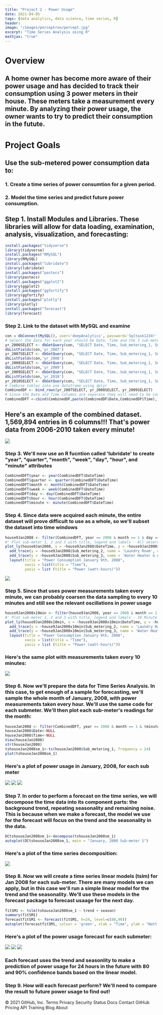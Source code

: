 ```yaml
---
title: "Project 2 - Power Usage"
date: 2021-04-05
tags: [data analytics, data science, time series, R]
header:
image: "/images/perceptron/percept.jpg"
excerpt: "Time Series Analysis using R"
mathjax: "true"
---
```


# Overview
## A home owner has become more aware of their power usage and has decided to track their consumption using 3 power meters in their house.  These meters take a measurement every minute.  By analyzing their power usage, the owner wants to try to predict their consumption in the futute.
# Project Goals
## Use the sub-metered power consumption data to:
### 1. Create a time series of power consumtion for a given period.
### 2. Model the time series and predict future power consumption. 
## Step 1. Install Modules and Libraries.  These libraries will allow for data loading, examination, analysis, visualization, and forecasting:
```r
install.packages("tidyverse")
library(tidyverse)
install.packages("RMySQL")
library(RMySQL)
install.packages("lubridate")
library(lubridate)
install.packages("pastecs")
library(pastecs)
install.packages("ggplot2")
library(ggplot2)
install.packages("ggfortify")
library(ggfortify)
install.packages("plotly")
library(plotly)
install.packages("forecast")
library(forecast)
```
### Step 2. Link to the dataset with MySQL and examine 
```r
con = dbConnect(MySQL(), user='deepAnalytics', password='Sqltask1234!', dbname='dataanalytics2018', host='data-analytics-2018.cbrosir2cswx.us-east-1.rds.amazonaws.com')
# Select the data for each year should be Date, Time and the 3 sub-meter attributes.
yr_2006SELECT <- dbGetQuery(con, "SELECT Date, Time, Sub_metering_1, Sub_metering_2, Sub_metering_3 FROM yr_2006")
dbListFields(con,'yr_2007')
yr_2007SELECT <- dbGetQuery(con, "SELECT Date, Time, Sub_metering_1, Sub_metering_2, Sub_metering_3 FROM yr_2007")
dbListFields(con,'yr_2008')
yr_2008SELECT <- dbGetQuery(con, "SELECT Date, Time, Sub_metering_1, Sub_metering_2, Sub_metering_3 FROM yr_2008")
dbListFields(con,'yr_2009')
yr_2009SELECT <- dbGetQuery(con, "SELECT Date, Time, Sub_metering_1, Sub_metering_2, Sub_metering_3 FROM yr_2009")
dbListFields(con,'yr_2010')
yr_2010SELECT <- dbGetQuery(con, "SELECT Date, Time, Sub_metering_1, Sub_metering_2, Sub_metering_3 FROM yr_2010")
# Combine tables into one dataframe using dplyr
CombinedDF <- bind_rows(yr_2007SELECT, yr_2008SELECT, yr_2009SELECT)
# Since the Date and Time columns are separate they will need to be combined within the dataset in order to convert them to the correct format for time series analysis. 
CombinedDFT <-cbind(CombinedDF,paste(CombinedDF$Date,CombinedDF$Time), stringsAsFactors=FALSE)
```
## Here's an example of the combined dataset.  1,569,894 entries in 6 columns!!!  That's power data from 2006-2010 taken every minute!

<img src="/images/Combined%20DFT.jpg">

### Step 3. We'll now use an R fucntion called 'lubridate' to create "year", "quarter", "month", "week", "day", "hour", and "minute" attributes

```r
CombinedDFT$year <- year(CombinedDFT$DateTime)
CombinedDFT$quarter <- quarter(CombinedDFT$DateTime)
CombinedDFT$month <- month(CombinedDFT$DateTime)
CombinedDFT$week <- week(CombinedDFT$DateTime)
CombinedDFT$day <- day(CombinedDFT$DateTime)
CombinedDFT$hour <- hour(CombinedDFT$DateTime)
CombinedDFT$minute <- minute(CombinedDFT$DateTime)
```
### Step 4. Since data were acquired each minute, the entire dataset will prove difficult to use as a whole, so we'll subset the dataset into time windows
```r
house9Jan2008 <- filter(CombinedDFT, year == 2008 & month == 1 & day == 9)
#' Plot sub-meter 1, 2 and 3 with title, legend and labels - All observations 
plot_ly(house9Jan2008, x = ~house9Jan2008$DateTime, y = ~house9Jan2008$Sub_metering_1, name = 'Kitchen', type = 'scatter', mode = 'lines') %>%
  add_trace(y = ~house9Jan2008$Sub_metering_2, name = 'Laundry Room', mode = 'lines') %>%
  add_trace(y = ~house9Jan2008$Sub_metering_3, name = 'Water Heater & AC', mode = 'lines') %>%
  layout(title = "Power Consumption January 9th, 2008",
         xaxis = list(title = "Time"),
         yaxis = list (title = "Power (watt-hours)"))
```

![](/images/Jan%209%20power%20consumption%20all.jpeg)

### Step 5. Since that uses power measurements taken every minute, we can probably coarsen the data sampling to every 10 minutes and still see the relevant oscillations in power usage
```r
house9Jan2008x10min <- filter(house9Jan2008, year == 2008 & month == 1 & day == 9 & (minute == 0 | minute == 10 | minute == 20 | minute == 30 | minute == 40 | minute == 50))
#' Plot sub-meter 1, 2 and 3 with title, legend and labels - 10 Minute frequency
plot_ly(house9Jan2008x10min, x = ~house9Jan2008x10min$DateTime, y = ~house9Jan2008x10min$Sub_metering_1, name = 'Kitchen', type = 'scatter', mode = 'lines') %>%
  add_trace(y = ~house9Jan2008x10min$Sub_metering_2, name = 'Laundry Room', mode = 'lines') %>%
  add_trace(y = ~house9Jan2008x10min$Sub_metering_3, name = 'Water Heater & AC', mode = 'lines') %>%
  layout(title = "Power Consumption January 9th, 2008",
         xaxis = list(title = "Time"),
         yaxis = list (title = "Power (watt-hours)"))
```
### Here's the same plot with measurements taken every 10 minutes:


![](/images/Jan%209th%20power%20consumption%2010%20min.jpeg)

### Step 6. Now we'll prepare the data for Time Series Analysis.  In this case, to get enough of a sample for forecasting, we'll sample the whole month of January, 2008, with power measurements taken every hour.  We'll use the same code for each submeter.  We'll then plot each sub-meter's readings for the month:
```r
houseJan2008 <- filter(CombinedDFT, year == 2008 & month == 1 & (minute == 0))
houseJan2008$Date<-NULL
houseJan2008$Time<-NULL
View(houseJan2008)
str(houseJan2008)
tshouseJan2008sm_1<-ts(houseJan2008$Sub_metering_1, frequency = 24)
plot(tshouseJan2008sm_1)
```
### Here's a plot of power usage in January, 2008, for each sub meter
![](/images/Jan%202008%20sm1%20kitchen.jpeg)
![](/images/Jan2008%20sm2%20laundry.jpeg)
![](/images/Jan2008%20sm3%20WHAC.jpeg)
### Step 7. In order to perform a forecast on the time series, we will decompose the time data into its component parts: the background trend, repeating seasonality and remaining noise.  This is because when we make a forecast, the model we use for the forecast will focus on the trend and the seasonality in the data.
```r
DCtshouseJan2008sm_1<-decompose(tshouseJan2008sm_1)
autoplot(DCtshouseJan2008sm_1, main = "January, 2008 Sub-meter 1")
```
### Here's a plot of the time series decomposition: 

![](/images/Jan%202008%20sm1%20kitchen%20decomp.jpeg)

### Step 8. Now we will create a time series linear models (tslm) for Jan 2008 for each sub-meter.  There are many models we can apply, but in this case we'll run a simple linear model for the trend and the seasonality.  We'll use these models in the forecast package to forecast usaage for the next day.
```r
fitSM1 <- tslm(tshouseJan2008sm_1 ~ trend + season) 
summary(fitSM1)
forecastfitSM1 <- forecast(fitSM1, h=24, level=c(80,90))
autoplot(forecastfitSM1, colour = 'green', xlab = "Time", ylab = "Watt Hours", main = "January, 2008 Sub-meter 1")
```
### Here's a plot of the power usage forecast for each submeter:  
![](/images/Jan2008%20sm1%20kitchen%20forecast.jpeg)
![](/images/Jan2008%20sm2%20laundry%20forecast.jpeg)
![](/images/Jan2008%20sm3%20WHAC%20forecast.jpeg)
### Each forecast uses the trend and seasonlity to make a prediction of power usage for 24 hours in the future with 80 and 90% confidence bands based on the linear model. 
### Step 9. How will each forecast perform?  We'll need to compare the result to future power usage to find out!



© 2021 GitHub, Inc.
Terms
Privacy
Security
Status
Docs
Contact GitHub
Pricing
API
Training
Blog
About

